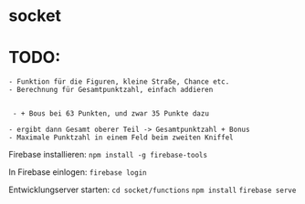 # socket

# TODO:

    - Funktion für die Figuren, kleine Straße, Chance etc. 
    - Berechnung für Gesamtpunktzahl, einfach addieren
   
   
     - + Bous bei 63 Punkten, und zwar 35 Punkte dazu

    - ergibt dann Gesamt oberer Teil -> Gesamtpunktzahl + Bonus
    - Maximale Punktzahl in einem Feld beim zweiten Kniffel



Firebase installieren:
`npm install -g firebase-tools`

In Firebase einlogen:
`firebase login`

Entwicklungserver starten:
`cd socket/functions`
`npm install`
`firebase serve`
